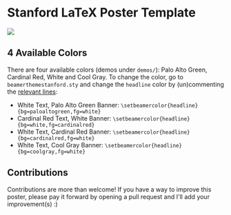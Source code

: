 # Stanford LaTeX Poster Template

![](poster_pic.png)

## 4 Available Colors

There are four available colors (demos under `demos/`): Palo Alto Green, Cardinal Red, White and Cool Gray. To change the color, go to `beamerthemestanford.sty` and change the `headline` color by (un)commenting the [relevant lines](https://github.com/RylanSchaeffer/Stanford-LaTeX-Poster-Template/blob/master/beamercolorthemestanford.sty#L44-L47):

- White Text, Palo Alto Green Banner: `\setbeamercolor{headline}{bg=paloaltogreen,fg=white}`
- Cardinal Red Text, White Banner: `\setbeamercolor{headline}{bg=white,fg=cardinalred}`
- White Text, Cardinal Red Banner: `\setbeamercolor{headline}{bg=cardinalred,fg=white}`
- White Text, Cool Gray Banner: `\setbeamercolor{headline}{bg=coolgray,fg=white}`

## Contributions

Contributions are more than welcome! If you have a way to improve this poster, please pay it forward by opening a pull request and I'll add your improvement(s) :)

